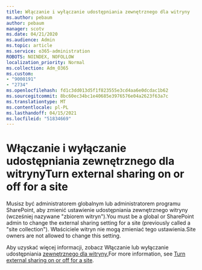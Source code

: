 ```yaml
---
title: Włączanie i wyłączanie udostępniania zewnętrznego dla witryny
ms.author: pebaum
author: pebaum
manager: scotv
ms.date: 04/21/2020
ms.audience: Admin
ms.topic: article
ms.service: o365-administration
ROBOTS: NOINDEX, NOFOLLOW
localization_priority: Normal
ms.collection: Adm_O365
ms.custom:
- "9000191"
- "2734"
ms.openlocfilehash: fd1c3dd013d5f1f823555e3cd4aa6e0dcdac1b62
ms.sourcegitcommit: 8bc60ec34bc1e40685e3976576e04a2623f63a7c
ms.translationtype: MT
ms.contentlocale: pl-PL
ms.lasthandoff: 04/15/2021
ms.locfileid: "51834669"
---
```

# <a name="turn-external-sharing-on-or-off-for-a-site"></a><span data-ttu-id="28b1f-102">Włączanie i wyłączanie udostępniania zewnętrznego dla witryny</span><span class="sxs-lookup"><span data-stu-id="28b1f-102">Turn external sharing on or off for a site</span></span>

<span data-ttu-id="28b1f-103">Musisz być administratorem globalnym lub administratorem programu SharePoint, aby zmienić ustawienie udostępniania zewnętrznego witryny (wcześniej nazywane "zbiorem witryn").</span><span class="sxs-lookup"><span data-stu-id="28b1f-103">You must be a global or SharePoint admin to change the external sharing setting for a site (previously called a "site collection").</span></span> <span data-ttu-id="28b1f-104">Właściciele witryn nie mogą zmieniać tego ustawienia.</span><span class="sxs-lookup"><span data-stu-id="28b1f-104">Site owners are not allowed to change this setting.</span></span> 

<span data-ttu-id="28b1f-105">Aby uzyskać więcej informacji, zobacz Włączanie lub wyłączanie udostępniania [zewnętrznego dla witryny.](https://docs.microsoft.com/sharepoint/change-external-sharing-site)</span><span class="sxs-lookup"><span data-stu-id="28b1f-105">For more information, see [Turn external sharing on or off for a site](https://docs.microsoft.com/sharepoint/change-external-sharing-site).</span></span>
